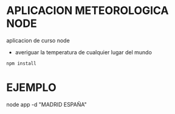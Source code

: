 # APLICACION METEOROLOGICA NODE

aplicacion de curso node

- averiguar la temperatura de cualquier lugar del mundo

`````
npm install

`````

# EJEMPLO

node app -d "MADRID ESPAÑA"